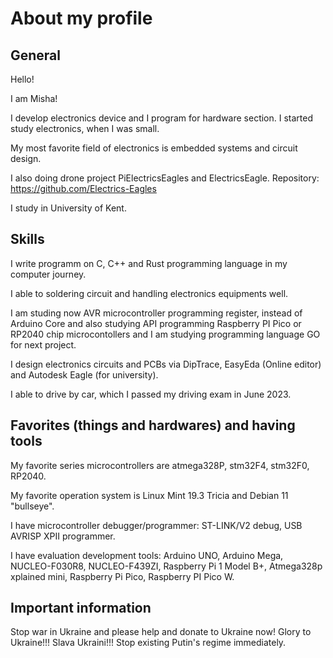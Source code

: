 # About my profile

## General 

Hello! 

I am  Misha!

I develop electronics device and I program for hardware section. I started study electronics, when I was small.

My most favorite field of electronics is embedded systems and circuit design.   

I also doing drone project PiElectricsEagles and ElectricsEagle. Repository: https://github.com/Electrics-Eagles

I study in University of Kent. 

## Skills

I write programm on C, C++ and Rust programming language in my computer journey.

I able to soldering circuit and handling electronics equipments well. 

I am studing now AVR microcontroller programming register, instead of Arduino Core and also studying API programming Raspberry PI Pico or RP2040 chip microcontollers and I am studying programming language GO for next project.

I design electronics circuits and PCBs via DipTrace, EasyEda (Online editor) and Autodesk Eagle (for university). 

I able to drive by car, which I passed my driving exam in June 2023.

## Favorites (things and hardwares) and having tools

My favorite series microcontrollers are atmega328P, stm32F4, stm32F0, RP2040.

My favorite operation system is Linux Mint 19.3 Tricia and Debian 11 "bullseye". 

I have microcontroller debugger/programmer: ST-LINK/V2 debug, USB AVRISP XPII programmer. 

I have evaluation development tools: Arduino UNO, Arduino Mega, NUCLEO-F030R8, NUCLEO-F439ZI, Raspberry Pi 1 Model B+, Atmega328p xplained mini, Raspberry Pi Pico, Raspberry PI Pico W.  

## Important information

Stop war in Ukraine and please help and donate to Ukraine now! Glory to Ukraine!!! Slava Ukraini!!! Stop existing Putin's regime immediately.
